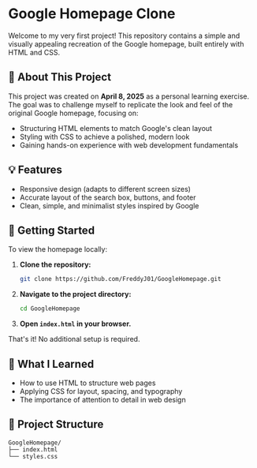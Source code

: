 # Google Homepage Clone

Welcome to my very first project! This repository contains a simple and visually appealing recreation of the Google homepage, built entirely with HTML and CSS.

## 📝 About This Project

This project was created on **April 8, 2025** as a personal learning exercise. The goal was to challenge myself to replicate the look and feel of the original Google homepage, focusing on:

- Structuring HTML elements to match Google's clean layout
- Styling with CSS to achieve a polished, modern look
- Gaining hands-on experience with web development fundamentals

## 💡 Features

- Responsive design (adapts to different screen sizes)
- Accurate layout of the search box, buttons, and footer
- Clean, simple, and minimalist styles inspired by Google

## 🚀 Getting Started

To view the homepage locally:

1. **Clone the repository:**
   ```bash
   git clone https://github.com/FreddyJ01/GoogleHomepage.git
   ```

2. **Navigate to the project directory:**
   ```bash
   cd GoogleHomepage
   ```

3. **Open `index.html` in your browser.**

That's it! No additional setup is required.

## 🌟 What I Learned

- How to use HTML to structure web pages
- Applying CSS for layout, spacing, and typography
- The importance of attention to detail in web design

## 📂 Project Structure

```
GoogleHomepage/
├── index.html
└── styles.css
```
